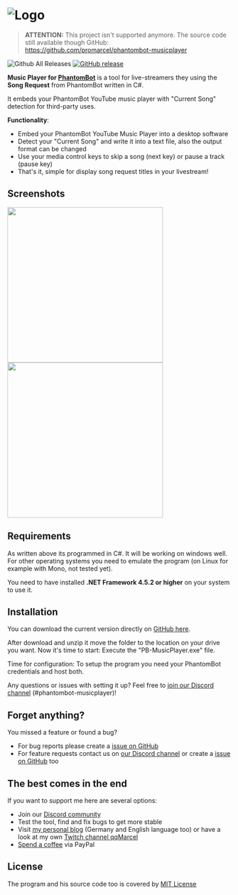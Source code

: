 # <img alt="Logo" src="https://raw.githubusercontent.com/promarcel/phantombot-musicplayer/master/.github/logo.png" />

>**ATTENTION:** This project isn't supported anymore. The source code still available though GitHub: https://github.com/promarcel/phantombot-musicplayer

![Github All Releases](https://img.shields.io/github/downloads/promarcel/phantombot-musicplayer/total.svg) [![GitHub release](https://img.shields.io/github/release/promarcel/phantombot-musicplayer.svg)](https://github.com/promarcel/phantombot-musicplayer/releases)

**Music Player for [PhantomBot](https://phantombot.tv)** is a tool for live-streamers they using the **Song Request** from PhantomBot written in C#.

It embeds your PhantomBot YouTube music player with "Current Song" detection for third-party uses.

**Functionality**:

 - Embed your PhantomBot YouTube Music Player into a desktop software
 - Detect your "Current Song" and write it into a text file, also the output format can be changed
 - Use your media control keys to skip a song (next key) or pause a track (pause key)
 - That's it, simple for display song request titles in your livestream!

## Screenshots

[<img src="https://raw.githubusercontent.com/promarcel/phantombot-musicplayer/master/.github/player.png" width="350px" />](https://raw.githubusercontent.com/promarcel/phantombot-musicplayer/master/.github/player.png)  [<img src="https://raw.githubusercontent.com/promarcel/phantombot-musicplayer/master/.github/settings.png" width="350px" />](https://raw.githubusercontent.com/promarcel/phantombot-musicplayer/master/.github/settings.png)

## Requirements

As written above its programmed in C#. It will be working on windows well. For other operating systems you need to emulate the program (on Linux for example with Mono, not tested yet).

You need to have installed **.NET Framework 4.5.2 or higher** on your system to use it.

## Installation

You can download the current version directly on [GitHub here](https://github.com/promarcel/phantombot-musicplayer/releases).

After download and unzip it move the folder to the location on your drive you want. Now it's time to start: Execute the "PB-MusicPlayer.exe" file.

Time for configuration: To setup the program you need your PhantomBot credentials and host both.

Any questions or issues with setting it up? Feel free to [join our Discord channel](https://discord.gg/FNrduZN) (#phantombot-musicplayer)!

## Forget anything?

You missed a feature or found a bug?

 - For bug reports please create a [issue on GitHub](https://github.com/promarcel/phantombot-musicplayer/issues)
 - For feature requests contact us on [our Discord channel](https://discord.gg/FNrduZN) or create a [issue on GitHub](https://github.com/promarcel/phantombot-musicplayer/issues) too

## The best comes in the end

If you want to support me here are several options:

 - Join our [Discord community](https://discord.gg/FNrduZN)
 - Test the tool, find and fix bugs to get more stable
 - Visit [my personal blog](https://marceldeglau.de) (Germany and English language too) or have a look at my own [Twitch channel qqMarcel](https://www.twitch.tv/qqMarcel)
 - [Spend a coffee](https://phantombot-musicplayer.marceldeglau.de/donate) via PayPal

## License

The program and his source code too is covered by [MIT License](https://github.com/promarcel/phantombot-musicplayer/blob/master/LICENSE)
